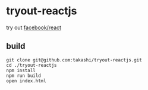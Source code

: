 # tryout-reactjs

try out [facebook/react](https://github.com/facebook/react/)

## build

```
git clone git@github.com:takashi/tryout-reactjs.git
cd ./tryout-reactjs
npm install
npm run build
open index.html
```
